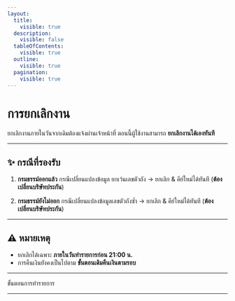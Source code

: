 ```yaml
---
layout:
  title:
    visible: true
  description:
    visible: false
  tableOfContents:
    visible: true
  outline:
    visible: true
  pagination:
    visible: true
---
```


# การยกเลิกงาน

ยกเลิกงานภายในวันจากเดิมต้องแจ้งผ่านเจ้าหน้าที่ ตอนนี้ผู้ใช้งานสามารถ **ยกเลิกงานได้เองทันที**  

---

## ✨ กรณีที่รองรับ
1. **กรมธรรม์ออกแล้ว** กรณีเปลี่ยนแปลงข้อมูล ยกเว้นเลขตัวถัง
   → ยกเลิก & คีย์ใหม่ได้ทันที (**ต้องเปลี่ยนบริษัทประกัน**)  

2. **กรมธรรม์ยังไม่ออก** กรณีเปลี่ยนแปลงข้อมูลเลขตัวถังซ้ำ 
   → ยกเลิก & คีย์ใหม่ได้ทันที (**ต้องเปลี่ยนบริษัทประกัน**)  

---

## ⚠️ หมายเหตุ
- ยกเลิกได้เฉพาะ **ภายในวันทำรายการก่อน 21:00 น.** 
- การคืนเงินยังคงเป็นไปตาม **ขั้นตอนเดิมคืนเงินตามรอบ**  

---

ขั้นตอนการทำรายการ

---
